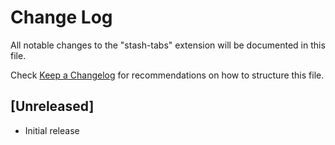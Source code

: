 # Change Log

All notable changes to the "stash-tabs" extension will be documented in this file.

Check [Keep a Changelog](http://keepachangelog.com/) for recommendations on how to structure this file.

## [Unreleased]

- Initial release
